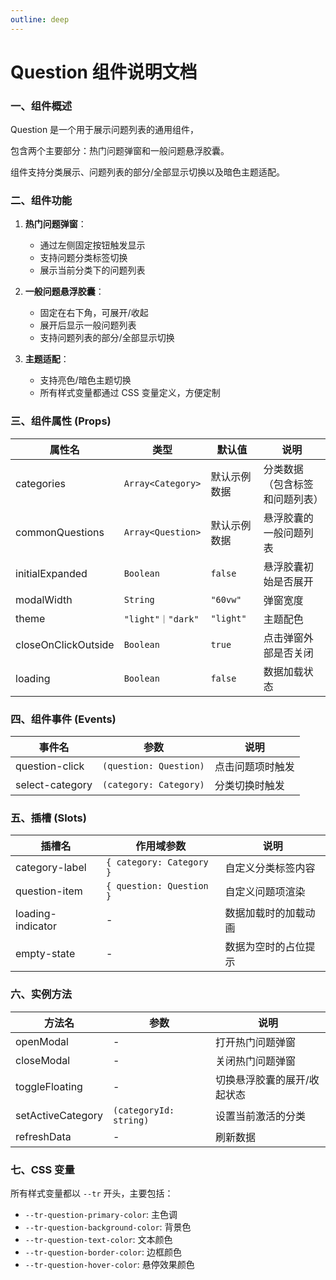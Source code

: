 ```yaml
---
outline: deep
---
```


# Question 组件说明文档

### 一、组件概述

Question 是一个用于展示问题列表的通用组件，

包含两个主要部分：热门问题弹窗和一般问题悬浮胶囊。

组件支持分类展示、问题列表的部分/全部显示切换以及暗色主题适配。

<demo vue="../../demos/question/Base.vue" />

### 二、组件功能

1. **热门问题弹窗**：

   - 通过左侧固定按钮触发显示
   - 支持问题分类标签切换
   - 展示当前分类下的问题列表

2. **一般问题悬浮胶囊**：

   - 固定在右下角，可展开/收起
   - 展开后显示一般问题列表
   - 支持问题列表的部分/全部显示切换

3. **主题适配**：
   - 支持亮色/暗色主题切换
   - 所有样式变量都通过 CSS 变量定义，方便定制

### 三、组件属性 (Props)

| 属性名              | 类型              | 默认值       | 说明                           |
| ------------------- | ----------------- | ------------ | ------------------------------ |
| categories          | `Array<Category>` | 默认示例数据 | 分类数据（包含标签和问题列表） |
| commonQuestions     | `Array<Question>` | 默认示例数据 | 悬浮胶囊的一般问题列表         |
| initialExpanded     | `Boolean`         | `false`      | 悬浮胶囊初始是否展开           |
| modalWidth          | `String`          | `"60vw"`     | 弹窗宽度                       |
| theme               | `"light"｜"dark"` | `"light"`    | 主题配色                       |
| closeOnClickOutside | `Boolean`         | `true`       | 点击弹窗外部是否关闭           |
| loading             | `Boolean`         | `false`      | 数据加载状态                   |

### 四、组件事件 (Events)

| 事件名          | 参数                   | 说明             |
| --------------- | ---------------------- | ---------------- |
| question-click  | `(question: Question)` | 点击问题项时触发 |
| select-category | `(category: Category)` | 分类切换时触发   |

### 五、插槽 (Slots)

| 插槽名            | 作用域参数               | 说明                 |
| ----------------- | ------------------------ | -------------------- |
| category-label    | `{ category: Category }` | 自定义分类标签内容   |
| question-item     | `{ question: Question }` | 自定义问题项渲染     |
| loading-indicator | -                        | 数据加载时的加载动画 |
| empty-state       | -                        | 数据为空时的占位提示 |

### 六、实例方法

| 方法名            | 参数                   | 说明                        |
| ----------------- | ---------------------- | --------------------------- |
| openModal         | -                      | 打开热门问题弹窗            |
| closeModal        | -                      | 关闭热门问题弹窗            |
| toggleFloating    | -                      | 切换悬浮胶囊的展开/收起状态 |
| setActiveCategory | `(categoryId: string)` | 设置当前激活的分类          |
| refreshData       | -                      | 刷新数据                    |

### 七、CSS 变量

所有样式变量都以 `--tr` 开头，主要包括：

- `--tr-question-primary-color`: 主色调
- `--tr-question-background-color`: 背景色
- `--tr-question-text-color`: 文本颜色
- `--tr-question-border-color`: 边框颜色
- `--tr-question-hover-color`: 悬停效果颜色
